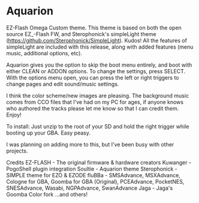 # Aquarion
EZ-Flash Omega Custom theme.
This theme is based on both the open source EZ_-Flash FW, and 
Sterophonick's simpleLight theme (https://github.com/Sterophonick/SimpleLight). Kudos!
All the features of simpleLight are included with this release, along with added features (menu music, additional options, etc).


Aquarion gives you the option to skip the boot menu entirely,
and boot with either CLEAN or ADDON options. To change the settings, press SELECT.
With the options menu open, you can press the left or right triggers to change pages
and edit sound/music settings. 

I think the color scheme/new images are pleasing. The background music comes from CCO files that I've had on my PC for ages,
if anyone knows who authored the tracks please let me know so that I can credit them. Enjoy!

To install:
Just unzip to the root of your SD and hold the right trigger while booting up your GBA. 
Easy peasy.

I was planning on adding more to this, but I've been busy with other projects.


Credits
EZ-FLASH - The original firmware & hardware creators
Kuwanger - PogoShell plugin integration
Soultie - Aquarion theme
Sterophonick - SIMPLE theme for EZO & EZODE
fluBBa - SMSAdvance, MSXAdvance, Cologne for GBA, Goomba for GBA (Original), PCEAdvance, PocketNES, SNESAdvance, Wasabi, NGPAdvance, SwanAdvance
Jaga - Jaga's Goomba Color fork
...and others!
